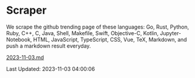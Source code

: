 # Scraper

We scrape the github trending page of these languages: Go, Rust, Python, Ruby, C++, C, Java, Shell, Makefile, Swift, Objective-C, Kotlin, Jupyter-Notebook, HTML, JavaScript, TypeScript, CSS, Vue, TeX, Markdown, and push a markdown result everyday.

[2023-11-03.md](https://github.com/yangwenmai/github-trending-backup/blob/master/2023-11-03.md)

Last Updated: 2023-11-03 04:00:06